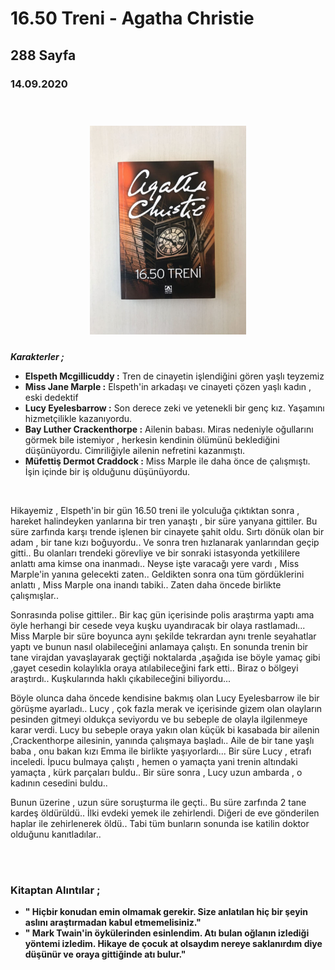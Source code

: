 


  
# 16.50 Treni - Agatha Christie
## 288 Sayfa
### 14.09.2020

  <br>

  <p align="center" style="padding: 10px">
    <img alt="16.50-Treni" src="../images/15_16.50_treni.jpg" width="250">
    <br>
    



***Karakterler ;***

- **Elspeth Mcgillicuddy :** Tren de cinayetin işlendiğini gören yaşlı teyzemiz
- **Miss Jane Marple :** Elspeth'in arkadaşı ve cinayeti çözen yaşlı kadın , eski dedektif
- **Lucy Eyelesbarrow  :** Son derece zeki ve yetenekli bir genç kız. Yaşamını hizmetçilikle kazanıyordu.
- **Bay Luther Crackenthorpe  :** Ailenin babası. Miras nedeniyle oğullarını görmek bile istemiyor , herkesin kendinin ölümünü beklediğini düşünüyordu. Cimriliğiyle ailenin nefretini kazanmıştı.
- **Müfettiş Dermot Craddock  :** Miss Marple ile daha önce de çalışmıştı. İşin içinde bir iş olduğunu düşünüyordu.

<br>


Hikayemiz , Elspeth'in bir gün 16.50 treni ile yolculuğa çıktıktan sonra , hareket halindeyken yanlarına bir tren yanaştı , bir süre yanyana gittiler. Bu süre zarfında karşı trende işlenen bir cinayete şahit oldu. Sırtı dönük olan bir  adam , bir tane kızı boğuyordu.. Ve sonra tren hızlanarak yanlarından geçip gitti.. Bu olanları trendeki görevliye ve bir sonraki istasyonda yetkililere anlattı ama kimse ona inanmadı.. Neyse işte varacağı yere vardı , Miss Marple'in yanına gelecekti zaten.. Geldikten sonra ona tüm gördüklerini anlattı , Miss Marple ona inandı tabiki.. Zaten daha öncede birlikte çalışmışlar..

Sonrasında polise gittiler.. Bir kaç gün içerisinde polis araştırma yaptı ama öyle herhangi bir cesede veya kuşku uyandıracak bir olaya rastlamadı...  Miss Marple bir süre boyunca aynı şekilde tekrardan aynı trenle seyahatlar yaptı ve bunun nasıl olabileceğini anlamaya çalıştı. En sonunda trenin bir tane virajdan yavaşlayarak geçtiği noktalarda ,aşağıda ise böyle yamaç gibi ,gayet cesedin kolaylıkla oraya atılabileceğini fark etti.. Biraz o bölgeyi araştırdı.. Kuşkularında haklı çıkabileceğini biliyordu... 

Böyle olunca daha öncede kendisine bakmış olan Lucy Eyelesbarrow ile bir görüşme ayarladı.. Lucy , çok fazla merak ve  içerisinde gizem olan olayların pesinden gitmeyi oldukça seviyordu ve bu sebeple de olayla ilgilenmeye karar verdi.  Lucy bu sebeple oraya yakın olan küçük bi kasabada bir ailenin ,Crackenthorpe ailesinin, yanında  çalışmaya başladı.. Aile de bir tane yaşlı baba , onu bakan kızı Emma ile birlikte yaşıyorlardı... Bir süre Lucy , etrafı  inceledi. İpucu bulmaya çalıştı , hemen o yamaçta yani trenin altındaki yamaçta , kürk parçaları buldu..  Bir süre sonra , Lucy uzun ambarda ,  o kadının cesedini buldu..

 Bunun üzerine , uzun süre soruşturma ile geçti.. Bu süre zarfında 2 tane kardeş öldürüldü.. İlki evdeki yemek ile zehirlendi.  Diğeri de eve gönderilen haplar ile zehirlenerek öldü.. Tabi tüm bunların sonunda ise katilin doktor olduğunu kanıtladılar.. 


<br> <br>

### Kitaptan Alıntılar ;

- **" Hiçbir konudan emin olmamak gerekir. Size anlatılan hiç bir şeyin aslını araştırmadan kabul etmemelisiniz."**
- **" Mark Twain'in öykülerinden esinlendim. Atı bulan oğlanın izlediği yöntemi izledim. Hikaye de çocuk at olsaydım nereye saklanırdım diye düşünür ve oraya gittiğinde atı bulur."**



